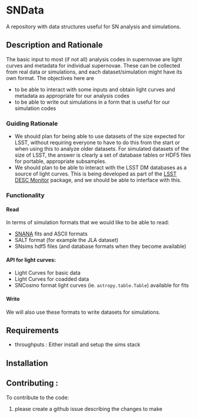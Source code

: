 # SNData
A repository with data structures useful for SN analysis and simulations.

## Description and Rationale
The basic input to most (if not all) analysis codes in supernovae are light curves and metadata for individual supernovae. These can be collected from real data or simulations, and each dataset/simulation might have its own format. The objectives here are
- to be able to interact with some inputs and obtain light curves and metadata as appropriate for our analysis codes
- to be able to write out simulations in a form that is useful for our simulation codes 

### Guiding Rationale
- We should plan for being able to use datasets of the size expected for LSST, without requiring everyone to have to do this from the start or when using this to analyze older datasets. For simulated datasets of the size of LSST, the answer is clearly a set of database tables or HDF5 files for portable, appropriate subsamples.
- We should plan to be able to interact with the LSST DM databases as a source of light curves. This is being developed as part of the [LSST DESC Monitor](https://github.com/LSSTDESC/Monitor) package, and we should be able to interface with this.

### Functionality

#### Read
In terms of simulation formats that we would like to be able to read:
- [SNANA](http://snana.uchicago.edu/) fits and ASCII formats
- SALT format (for example the JLA dataset)
- SNsims hdf5 files (and database formats when they become available)

#### API for light curves:
- Light Curves for basic data
- Light Curves for coadded data
- SNCosmo format light curves (ie. `astropy.table.Table`) available for fits 
#### Write
 We will also use these formats to write datasets for simulations.

## Requirements
- throughputs : Either install and setup the sims stack 
## Installation

## Contributing :
To contribute to the code:
1. please create a github issue describing the changes to make 
